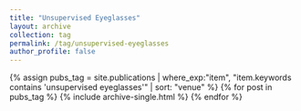 ```yaml
---
title: "Unsupervised Eyeglasses"
layout: archive
collection: tag
permalink: /tag/unsupervised-eyeglasses
author_profile: false
---
```


{% assign pubs_tag = site.publications | where_exp:"item", "item.keywords contains 'unsupervised eyeglasses'" | sort: "venue" %}
{% for post in pubs_tag %}
  {% include archive-single.html %}
{% endfor %}